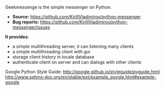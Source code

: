 Geekmessenge is the simple messenger on Python.

- **Source:** https://github.com/KirillVladimirov/python-messenger
- **Bug reports:** https://github.com/KirillVladimirov/python-messenger/issues

**It provides**:

- a simple multithreading server, it can listening many clients
- a simple multithreading client with gui
- storage client history in locale database
- authenticate client on server and can dialogs with other clients

Google Python Style Guide:
http://google.github.io/styleguide/pyguide.html
http://www.sphinx-doc.org/en/stable/ext/example_google.html#example-google   
   
